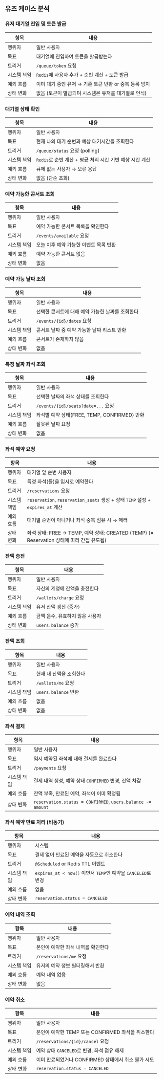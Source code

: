 ## 유즈 케이스 분석
### 유저 대기열 진입 및 토큰 발급
| 항목 | 내용 |
| --- | --- |
| 행위자 | 일반 사용자 |
| 목표 | 대기열에 진입하여 토큰을 발급받는다 |
| 트리거 | `/queue/token` 요청 |
| 시스템 책임 | `Redis`에 사용자 추가 + 순번 계산 + 토큰 발급 |
| 예외 흐름 | 이미 대기 중인 유저 → 기존 토큰 반환 or 중복 등록 방지 |
| 상태 변화 | 없음 (토큰이 발급되며 시스템은 유저를 대기열로 인식) |

### 대기열 상태 확인
| 항목 | 내용 |
| --- | --- |
| 행위자 | 일반 사용자 |
| 목표 | 현재 나의 대기 순번과 예상 대기시간을 조회한다 |
| 트리거 | `/queue/status` 요청 (polling) |
| 시스템 책임 | `Redis`로 순번 계산 + 평균 처리 시간 기반 예상 시간 계산 |
| 예외 흐름 | 큐에 없는 사용자 → 오류 응답 |
| 상태 변화 | 없음 (단순 조회) |

### 예약 가능한 콘서트 조회
| 항목 | 내용 |
| --- | --- |
| 행위자 | 일반 사용자 |
| 목표 | 예약 가능한 콘서트 목록을 확인한다 |
| 트리거 | `/events/available` 요청 |
| 시스템 책임 | 오늘 이후 예약 가능한 이벤트 목록 반환 |
| 예외 흐름 | 예약 가능한 콘서트 없음 |
| 상태 변화 | 없음 |

### 예약 가능 날짜 조회
| 항목 | 내용 |
| --- | --- |
| 행위자 | 일반 사용자 |
| 목표 | 선택한 콘서트에 대해 예약 가능한 날짜를 조회한다 |
| 트리거 | `/events/{id}/dates` 요청 |
| 시스템 책임 | 콘서트 날짜 중 예약 가능한 날짜 리스트 반환 |
| 예외 흐름 | 콘서트가 존재하지 않음 |
| 상태 변화 | 없음 |

### 특정 날짜 좌석 조회
| 항목 | 내용 |
| --- | --- |
| 행위자 | 일반 사용자 |
| 목표 | 선택한 날짜의 좌석 상태를 조회한다 |
| 트리거 | `/events/{id}/seats?date=...` 요청 |
| 시스템 책임 | 좌석별 예약 상태(FREE, TEMP, CONFIRMED) 반환 |
| 예외 흐름 | 잘못된 날짜 요청 |
| 상태 변화 | 없음 |

### 좌석 예약 요청
| 항목 | 내용 |
| --- | --- |
| 행위자 | 대기열 앞 순번 사용자 |
| 목표 | 특정 좌석(들)을 임시로 예약한다 |
| 트리거 | `/reservations` 요청 |
| 시스템 책임 | `reservation`, `reservation_seats` 생성 + 상태 `TEMP` 설정 + `expires_at` 계산 |
| 예외 흐름 | 대기열 순번이 아니거나 좌석 중복 점유 시 → 에러 |
| 상태 변화 | 좌석 상태: FREE → TEMP, 예약 상태: CREATED (TEMP) (※ Reservation 상태에 따라 간접 유도됨)|

### 잔액 충전
| 항목 | 내용 |
| --- | --- |
| 행위자 | 일반 사용자 |
| 목표 | 자신의 계정에 잔액을 충전한다 |
| 트리거 | `/wallets/charge` 요청 |
| 시스템 책임 | 유저 잔액 갱신 (증가) |
| 예외 흐름 | 금액 음수, 유효하지 않은 사용자 |
| 상태 변화 | `users.balance` 증가 |

### 잔액 조회
| 항목 | 내용 |
| --- | --- |
| 행위자 | 일반 사용자 |
| 목표 | 현재 내 잔액을 조회한다 |
| 트리거 | `/wallets/me` 요청 |
| 시스템 책임 | `users.balance` 반환 |
| 예외 흐름 | 없음 |
| 상태 변화 | 없음 |

### 좌석 결제
| 항목 | 내용 |
| --- | --- |
| 행위자 | 일반 사용자 |
| 목표 | 임시 예약된 좌석에 대해 결제를 완료한다 |
| 트리거 | `/payments` 요청 |
| 시스템 책임 | 결제 내역 생성, 예약 상태 `CONFIRMED` 변경, 잔액 차감 |
| 예외 흐름 | 잔액 부족, 만료된 예약, 좌석이 이미 확정됨 |
| 상태 변화 | `reservation.status = CONFIRMED`, `users.balance -= amount` |

### 좌석 예약 만료 처리 (비동기)
| 항목 | 내용 |
| --- | --- |
| 행위자 | 시스템 |
| 목표 | 결제 없이 만료된 예약을 자동으로 취소한다 |
| 트리거 | `@Scheduled` or Redis TTL 이벤트 |
| 시스템 책임 | `expires_at < now()` 이면서 `TEMP`인 예약을 `CANCELED`로 변경 |
| 예외 흐름 | 없음 |
| 상태 변화 | `reservation.status = CANCELED` |

### 예약 내역 조회
| 항목 | 내용 |
| --- | --- |
| 행위자 | 일반 사용자 |
| 목표 | 본인이 예약한 좌석 내역을 확인한다 |
| 트리거 | `/reservations/me` 요청 |
| 시스템 책임 | 유저의 예약 정보 필터링해서 반환 |
| 예외 흐름 | 예약 내역 없음 |
| 상태 변화 | 없음 |

### 예약 취소
| 항목 | 내용 |
| --- | --- |
| 행위자 | 일반 사용자 |
| 목표 | 본인이 예약한 TEMP 또는 CONFIRMED 좌석을 취소한다 |
| 트리거 | `/reservations/{id}/cancel` 요청 |
| 시스템 책임 | 예약 상태 `CANCELED`로 변경, 좌석 점유 해제 |
| 예외 흐름 | 이미 만료되었거나 CONFIRMED 상태에서 취소 불가 시도 |
| 상태 변화 | `reservation.status = CANCELED` |
